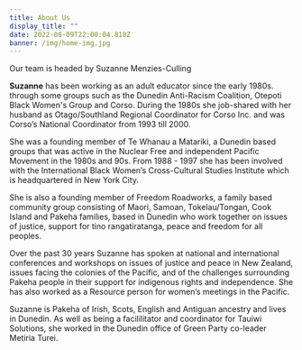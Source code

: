 ```yaml
---
title: About Us
display_title: ""
date: 2022-08-09T22:00:04.818Z
banner: /img/home-img.jpg
---
```

Our team is headed by Suzanne Menzies-Culling

**Suzanne** has been working as an adult educator since the early 1980s. through some groups such as the Dunedin Anti-Racism Coalition, Otepoti Black Women's Group and Corso. During the 1980s she job-shared with her husband as Otago/Southland Regional Coordinator for Corso Inc. and was Corso’s National Coordinator from 1993 till 2000.

She was a founding member of Te Whanau a Matariki, a Dunedin based groups that was active in the Nuclear Free and independent Pacific Movement in the 1980s and 90s. From 1988 - 1997 she has been involved with the International Black Women’s Cross-Cultural Studies Institute which is headquartered in New York City.

She is also a founding member of Freedom Roadworks, a family based community group consisting of Maori, Samoan, Tokelau/Tongan, Cook Island and Pakeha families, based in Dunedin who work together on issues of justice, support for tino rangatiratanga, peace and freedom for all peoples.

Over the past 30 years Suzanne has spoken at national and international conferences and workshops on issues of justice and peace in New Zealand, issues facing the colonies of the Pacific, and of the challenges surrounding Pakeha people in their support for indigenous rights and independence. She has also worked as a Resource person for women’s meetings in the Pacific.

Suzanne is Pakeha of Irish, Scots, English and Antiguan ancestry and lives in Dunedin.  As well as being a facililitator and coordinator for Tauiwi Solutions, she worked in the Dunedin office of Green Party co-leader Metiria Turei.